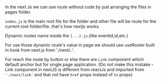 In the next Js we can use route without code by just arranging the files in pages folder.

`index.js` is the main root file for the folder and other file will be route for the current root folder/file. that's how nextjs works.

Dynamic routes name inside the `[...].js`.(like eventId,id,etc.)

For use those dynamic route's value in page we should use useRouter built in hook from next.js from './next/..'.

For reach the route by button or else there are `Link` component which default anchor but for single page application. {Do not make this mistake - Link component in nextJS is different from reactJs and imported from `'./next/link'` and that not have `href` props instead of `to` props}

